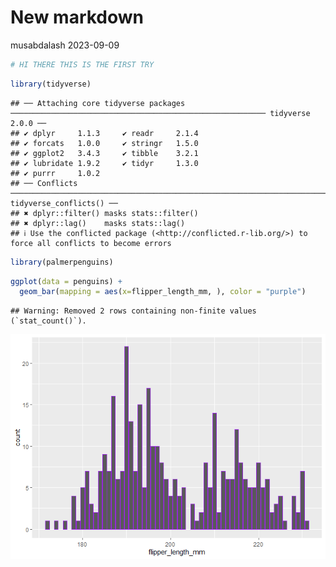 New markdown
================
musabdalash
2023-09-09

``` r
# HI THERE THIS IS THE FIRST TRY
```

``` r
library(tidyverse)
```

    ## ── Attaching core tidyverse packages ───────────────────────────────────────────────────────── tidyverse 2.0.0 ──
    ## ✔ dplyr     1.1.3     ✔ readr     2.1.4
    ## ✔ forcats   1.0.0     ✔ stringr   1.5.0
    ## ✔ ggplot2   3.4.3     ✔ tibble    3.2.1
    ## ✔ lubridate 1.9.2     ✔ tidyr     1.3.0
    ## ✔ purrr     1.0.2     
    ## ── Conflicts ─────────────────────────────────────────────────────────────────────────── tidyverse_conflicts() ──
    ## ✖ dplyr::filter() masks stats::filter()
    ## ✖ dplyr::lag()    masks stats::lag()
    ## ℹ Use the conflicted package (<http://conflicted.r-lib.org/>) to force all conflicts to become errors

``` r
library(palmerpenguins)
```

``` r
ggplot(data = penguins) +
  geom_bar(mapping = aes(x=flipper_length_mm, ), color = "purple")
```

    ## Warning: Removed 2 rows containing non-finite values (`stat_count()`).

![](README_files/figure-gfm/ggplot-1.png)<!-- -->
